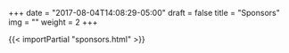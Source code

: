 +++
date = "2017-08-04T14:08:29-05:00"
draft = false
title = "Sponsors"
img = ""
weight = 2
+++

{{< importPartial "sponsors.html" >}}
